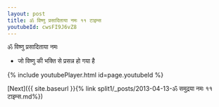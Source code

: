 ```yaml
---
layout: post
title: ॐ विष्णु प्रसादिताया नमः ११ टाइम्स
youtubeId: cwsFI9J6vZ8
---
```

 
 
 ॐ विष्णु प्रसादिताया नमः  
 
 -  जो विष्णु की भक्ति से प्रसन्न हो गया है 
 
  
 
  
 
 
 
 
 
 


{% include youtubePlayer.html id=page.youtubeId %}
 
[Next]({{ site.baseurl }}{% link  split1/_posts/2013-04-13-ॐ समुद्रया नमः ११ टाइम्स.md%})
 
